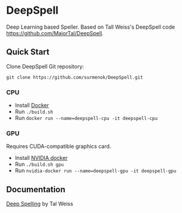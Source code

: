 # DeepSpell
Deep Learning based Speller.
Based on Tall Weiss's DeepSpell code https://github.com/MajorTal/DeepSpell.

## Quick Start
Clone DeepSpell Git repository:

```git clone https://github.com/surmenok/DeepSpell.git```

### CPU
* Install [Docker](https://www.docker.com/)
* Run `./build.sh`
* Run `docker run --name=deepspell-cpu -it deepspell-cpu`

### GPU
Requires CUDA-compatible graphics card.

* Install [NVIDIA docker](https://www.docker.com/)
* Run `./build.sh gpu`
* Run `nvidia-docker run --name=deepspell-gpu -it deepspell-gpu`

## Documentation
[Deep Spelling](https://medium.com/@majortal/deep-spelling-9ffef96a24f6#.2c9pu8nlm) by Tal Weiss

